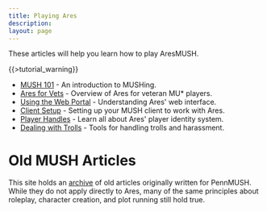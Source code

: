 ```yaml
---
title: Playing Ares
description:
layout: page
---
```


These articles will help you learn how to play AresMUSH.

{{>tutorial_warning}}

* [MUSH 101](/mush-101) - An introduction to MUSHing.
* [Ares for Vets](/tutorials/play/ares-for-vets) - Overview of Ares for veteran MU\* players.
* [Using the Web Portal](/web_portal) - Understanding Ares' web interface.
* [Client Setup](/clients) - Setting up your MUSH client to work with Ares.
* [Player Handles](/handles) - Learn all about Ares' player identity system.
* [Dealing with Trolls](/tutorials/manage/trolls) - Tools for handling trolls and harassment.

# Old MUSH Articles

This site holds an [archive](/articles) of old articles originally written for PennMUSH.  While they do not apply directly to Ares, many of the same principles about roleplay, character creation, and plot running still hold true.